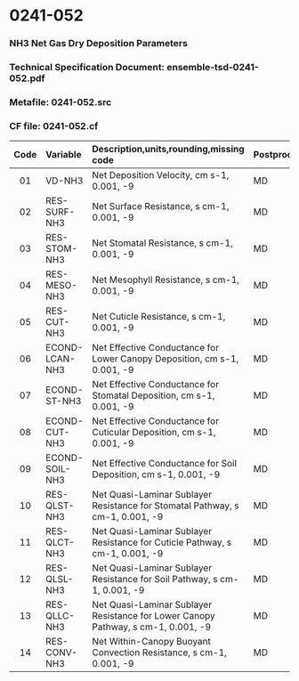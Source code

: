 # 0241-052
### NH3 Net Gas Dry Deposition Parameters
### Technical Specification Document: ensemble-tsd-0241-052.pdf
### Metafile: 0241-052.src
### CF file: 0241-052.cf
|Code|Variable|Description,units,rounding,missing code|Postprocessing|
|:-:|:-|:-|:-|
|01|VD-NH3|Net Deposition Velocity, cm s-1, 0.001, -9|MD|
|02|RES-SURF-NH3|Net Surface Resistance, s cm-1, 0.001, -9|MD|
|03|RES-STOM-NH3|Net Stomatal Resistance, s cm-1, 0.001, -9|MD|
|04|RES-MESO-NH3|Net Mesophyll Resistance, s cm-1, 0.001, -9|MD|
|05|RES-CUT-NH3|Net Cuticle Resistance, s cm-1, 0.001, -9|MD|
|06|ECOND-LCAN-NH3|Net Effective Conductance for Lower Canopy Deposition, cm s-1, 0.001, -9|MD|
|07|ECOND-ST-NH3|Net Effective Conductance for Stomatal Deposition, cm s-1, 0.001, -9|MD|
|08|ECOND-CUT-NH3|Net Effective Conductance for Cuticular Deposition, cm s-1, 0.001, -9|MD|
|09|ECOND-SOIL-NH3|Net Effective Conductance for Soil Deposition, cm s-1, 0.001, -9|MD|
|10|RES-QLST-NH3|Net Quasi-Laminar Sublayer Resistance for Stomatal Pathway, s cm-1, 0.001, -9|MD|
|11|RES-QLCT-NH3|Net Quasi-Laminar Sublayer Resistance for Cuticle Pathway, s cm-1, 0.001, -9|MD|
|12|RES-QLSL-NH3|Net Quasi-Laminar Sublayer Resistance for Soil  Pathway, s cm-1, 0.001, -9|MD|
|13|RES-QLLC-NH3|Net Quasi-Laminar Sublayer Resistance for Lower Canopy Pathway, s cm-1, 0.001, -9|MD|
|14|RES-CONV-NH3|Net Within-Canopy Buoyant Convection Resistance, s cm-1, 0.001, -9|MD|
